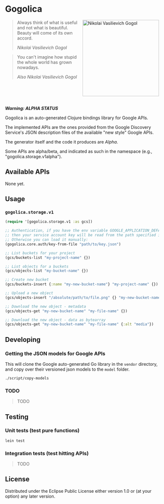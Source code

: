 # Gogolica

<img src="https://upload.wikimedia.org/wikipedia/commons/d/df/N.Gogol_by_A.Ivanov_%281841%2C_Russian_museum%29.jpg"
title="Nikolai Vasilievich Gogol" align="right" padding="5px" height="250px">

> Always think of what is useful and not what is beautiful.   
> Beauty will come of its own accord.
>
> *Nikolai Vasilievich Gogol*

> You can't imagine how stupid the whole world has grown nowadays.
>
> *Also Nikolai Vasilievich Gogol*

<br clear=all /><br />

***Warning: ALPHA STATUS***

Gogolica is an auto-generated Clojure bindings library for Google APIs.

The implemented APIs are the ones provided from the Google Discovery Service's 
JSON description files of the available "new style" Google APIs.

The generator itself and the code it produces are *Alpha*.

Some APIs are alpha/beta, and indicated as such in the namespace 
(e.g., "gogolica.storage.v1alpha").

## Available APIs

None yet.

## Usage

### `gogolica.storage.v1`

```clojure
(require '[gogolica.storage.v1 :as gcs])

;; Authentication, if you have the env variable GOOGLE_APPLICATION_DEFAULT set,
;; then your service account key will be read from the path specified in it.
;; Otherwise you can load it manually:
(gogolica.core.auth/key-from-file "path/to/key.json")

;; List buckets for your project
(gcs/buckets-list "my-project-name" {})

;; List objects for a buckets
(gcs/objects-list "my-bucket-name" {})

;; Create new bucket
(gcs/buckets-insert {:name "my-new-bucket-name"} "my-project-name" {})

;; Upload a new object
(gcs/objects-insert "/absolute/path/to/file.png" {} "my-new-bucket-name" {:name "my-file-name"})

;; Download the new object - metadata
(gcs/objects-get "my-new-bucket-name" "my-file-name" {})

;; Download the new object - data as bytearray
(gcs/objects-get "my-new-bucket-name" "my-file-name" {:alt "media"})
```

## Developing

### Getting the JSON models for Google APIs

This will clone the Google auto-generated Go library in the `vendor` directory,
and copy over their versioned json models to the `model` folder.

```bash
./script/copy-models
```

### TODO

> TODO

## Testing

### Unit tests (test pure functions)

```bash
lein test
```

### Integration tests (test hitting APIs)

> TODO

## License

Distributed under the Eclipse Public License either version 1.0 or (at
your option) any later version.
